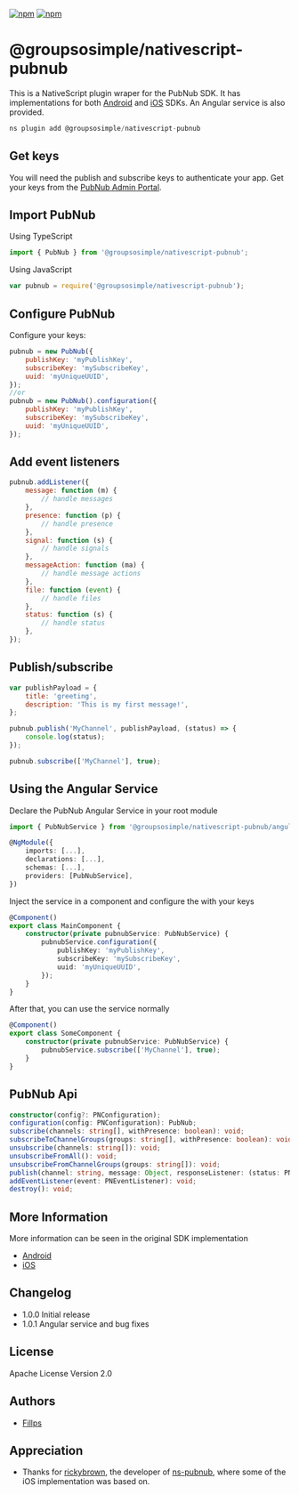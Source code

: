 [![npm](https://img.shields.io/npm/v/@groupsosimple/nativescript-pubnub.svg)](https://www.npmjs.com/package/@groupsosimple/nativescript-pubnub)
[![npm](https://img.shields.io/npm/dt/@groupsosimple/nativescript-pubnub.svg?label=npm%20downloads)](https://www.npmjs.com/package/@groupsosimple/nativescript-pubnub)

# @groupsosimple/nativescript-pubnub

This is a NativeScript plugin wraper for the PubNub SDK. It has implementations for both [Android](https://github.com/pubnub/java) and [iOS](https://github.com/pubnub/objective-c) SDKs. An Angular service is also provided.

```javascript
ns plugin add @groupsosimple/nativescript-pubnub
```

## Get keys

You will need the publish and subscribe keys to authenticate your app. Get your keys from the [PubNub Admin Portal](https://dashboard.pubnub.com/login).

## Import PubNub

Using TypeScript

```typescript
import { PubNub } from '@groupsosimple/nativescript-pubnub';
```

Using JavaScript

```javascript
var pubnub = require('@groupsosimple/nativescript-pubnub');
```

## Configure PubNub

Configure your keys:

```javascript
pubnub = new PubNub({
	publishKey: 'myPublishKey',
	subscribeKey: 'mySubscribeKey',
	uuid: 'myUniqueUUID',
});
//or
pubnub = new PubNub().configuration({
	publishKey: 'myPublishKey',
	subscribeKey: 'mySubscribeKey',
	uuid: 'myUniqueUUID',
});
```

## Add event listeners

```javascript
pubnub.addListener({
	message: function (m) {
		// handle messages
	},
	presence: function (p) {
		// handle presence
	},
	signal: function (s) {
		// handle signals
	},
	messageAction: function (ma) {
		// handle message actions
	},
	file: function (event) {
		// handle files
	},
	status: function (s) {
		// handle status
	},
});
```

## Publish/subscribe

```javascript
var publishPayload = {
	title: 'greeting',
	description: 'This is my first message!',
};

pubnub.publish('MyChannel', publishPayload, (status) => {
	console.log(status);
});

pubnub.subscribe(['MyChannel'], true);
```

## Using the Angular Service

Declare the PubNub Angular Service in your root module

```typescript
import { PubNubService } from '@groupsosimple/nativescript-pubnub/angular';

@NgModule({
	imports: [...],
	declarations: [...],
	schemas: [...],
	providers: [PubNubService],
})
```

Inject the service in a component and configure the with your keys

```typescript
@Component()
export class MainComponent {
	constructor(private pubnubService: PubNubService) {
		pubnubService.configuration({
			publishKey: 'myPublishKey',
			subscribeKey: 'mySubscribeKey',
			uuid: 'myUniqueUUID',
		});
	}
}
```

After that, you can use the service normally

```typescript
@Component()
export class SomeComponent {
	constructor(private pubnubService: PubNubService) {
		pubnubService.subscribe(['MyChannel'], true);
	}
}
```

## PubNub Api

```typescript
constructor(config?: PNConfiguration);
configuration(config: PNConfiguration): PubNub;
subscribe(channels: string[], withPresence: boolean): void;
subscribeToChannelGroups(groups: string[], withPresence: boolean): void;
unsubscribe(channels: string[]): void;
unsubscribeFromAll(): void;
unsubscribeFromChannelGroups(groups: string[]): void;
publish(channel: string, message: Object, responseListener: (status: PNStatus) => void): void;
addEventListener(event: PNEventListener): void;
destroy(): void;
```

## More Information

More information can be seen in the original SDK implementation

- [Android](https://github.com/pubnub/java)
- [iOS](https://github.com/pubnub/objective-c)

## Changelog

- 1.0.0 Initial release
- 1.0.1 Angular service and bug fixes

## License

Apache License Version 2.0

## Authors

- [Fillps](https://github.com/fillps)

## Appreciation

- Thanks for [rickybrown](https://github.com/rickybrown), the developer of [ns-pubnub](https://github.com/rickybrown/ns-pubnub), where some of the iOS implementation was based on.
